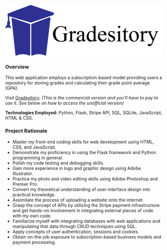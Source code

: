 ![Gradesitory Logo](/logo.png)

### Overview
This web application employs a subscription-based model providing users a repository for storing grades and calculating their grade point average (GPA).

Visit [Gradesitory](https://www.gradesitory.com). _(This is the commercial version and you'll have to pay to use it. See below on how to access the unofficial version)_

**Technologies Employed:** Python, Flask, Stripe API, SQL, SQLite, JavaScript, HTML & CSS.

### Project Rationale
- Master my front-end coding skills for web development using HTML, CSS, and JavaScript.
- Demonstrate my proficiency in using the Flask framework and Python programming in general.
- Polish my code testing and debugging skills. 
- Gain more experience in logo and graphic design using Adobe Illustrator. 
- Practice my photo and video editing skills using Adobe Photoshop and Premier Pro.
- Convert my theoretical understanding of user-interface design into practical knowledge.
- Assimilate the process of uploading a website onto the internet.
- Grasp the concept of APIs by utilizing the Stripe payment infrastructure and get hands-on involvement in integrating external pieces of code with my own code. 
- Familiarize myself with integrating databases with web applications and manipulating that data through CRUD techniques using SQL.
- Apply concepts of user authentication, sessions and cookies. 
- Obtain on-the-job exposure to subscription-based business models and payment processing. 


